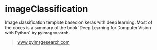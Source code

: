 # imageClassification
Image classification template based on keras with deep learning.
Most of the codes is a summary of the book 'Deep Learning for Computer Vision with Python` by pyimagesearch.
> www.pyimagesearch.com
